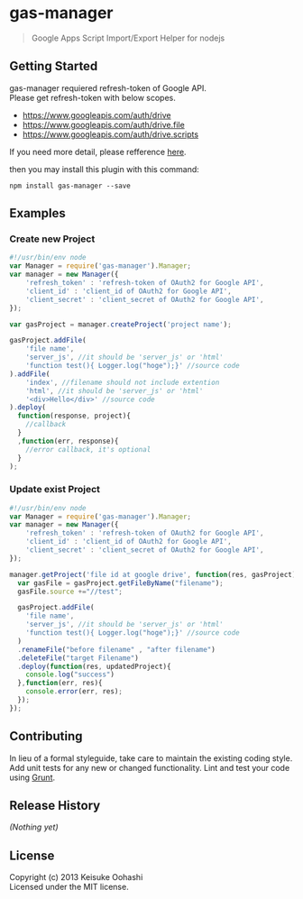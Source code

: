 # gas-manager

> Google Apps Script Import/Export Helper for nodejs

## Getting Started
gas-manager requiered refresh-token of Google API.  
Please get refresh-token with below scopes.

* https://www.googleapis.com/auth/drive
* https://www.googleapis.com/auth/drive.file
* https://www.googleapis.com/auth/drive.scripts

If you need more detail, please refference [here](http://masashi-k.blogspot.jp/2013/07/accessing-to-my-google-drive-from-nodejs.html).

then you may install this plugin with this command:

```shell
npm install gas-manager --save
```

## Examples

### Create new Project
```javascript
#!/usr/bin/env node
var Manager = require('gas-manager').Manager;
var manager = new Manager({
    'refresh_token' : 'refresh-token of OAuth2 for Google API',
    'client_id' : 'client_id of OAuth2 for Google API',
    'client_secret' : 'client_secret of OAuth2 for Google API',
});

var gasProject = manager.createProject('project name');

gasProject.addFile(
    'file name',
    'server_js', //it should be 'server_js' or 'html'
    'function test(){ Logger.log("hoge");}' //source code
).addFile(
    'index', //filename should not include extention
    'html', //it should be 'server_js' or 'html'
    '<div>Hello</div>' //source code
).deploy(
  function(response, project){
    //callback
  }
  ,function(err, response){
    //error callback, it's optional
  }
);

```

### Update exist Project
```javascript
#!/usr/bin/env node
var Manager = require('gas-manager').Manager;
var manager = new Manager({
    'refresh_token' : 'refresh-token of OAuth2 for Google API',
    'client_id' : 'client_id of OAuth2 for Google API',
    'client_secret' : 'client_secret of OAuth2 for Google API',
});

manager.getProject('file id at google drive', function(res, gasProject){
  var gasFile = gasProject.getFileByName("filename");
  gasFile.source +="//test";

  gasProject.addFile(
    'file name',
    'server_js', //it should be 'server_js' or 'html'
    'function test(){ Logger.log("hoge");}' //source code
  )
  .renameFile("before filename" , "after filename")
  .deleteFile("target Filename")
  .deploy(function(res, updatedProject){
    console.log("success")
  },function(err, res){
    console.error(err, res);
  });
});

```


## Contributing
In lieu of a formal styleguide, take care to maintain the existing coding style. Add unit tests for any new or changed functionality. Lint and test your code using [Grunt](http://gruntjs.com/).

## Release History
_(Nothing yet)_

## License
Copyright (c) 2013 Keisuke Oohashi  
Licensed under the MIT license.
